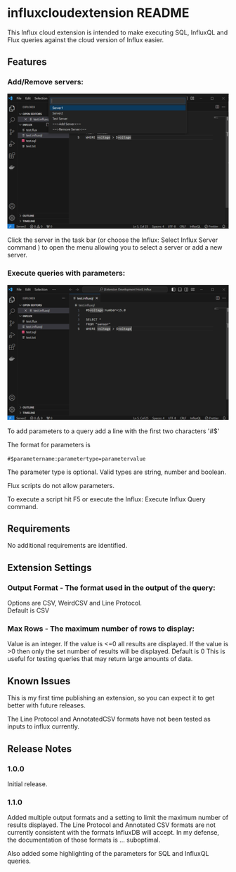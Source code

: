 # influxcloudextension README

This Influx cloud extension is intended to make executing SQL, InfluxQL and Flux queries against the cloud version of Influx easier. 

## Features

### Add/Remove servers: 

![manage servers](resources/readme/image2.png)

Click the server in the task bar (or choose the Influx: Select Influx Server command ) to open the menu allowing you to select a server or add a new server. 

### Execute queries with parameters: 

![parameters](resources/readme/image1.png)

To add parameters to a query add a line with the first two characters '#$'

The format for parameters is 

`#$parametername:parametertype=parametervalue`

The parameter type is optional.  Valid types are string, number and boolean. 

Flux scripts do not allow parameters. 

To execute a script hit F5 or execute the Influx: Execute Influx Query command.  

## Requirements

No additional requirements are identified. 

## Extension Settings

### Output Format - The format used in the output of the query: 
Options are CSV, WeirdCSV and Line Protocol.  
Default is CSV

### Max Rows - The maximum number of rows to display: 
Value is an integer.  If the value is <=0 all results are displayed. 
If the value is >0 then only the set number of results will be displayed. 
Default is 0 
This is useful for testing queries that may return large amounts of data.  


## Known Issues

This is my first time publishing an extension, so you can expect it to get better with future releases. 

The Line Protocol and AnnotatedCSV formats have not been tested as inputs to influx currently. 

## Release Notes

### 1.0.0

Initial release.

### 1.1.0

Added multiple output formats and a setting to limit the maximum number of results displayed. 
The Line Protocol and Annotated CSV formats are not currently consistent with the formats InfluxDB will accept.  In my defense, the documentation of those formats is ... suboptimal.  

Also added some highlighting of the parameters for SQL and InfluxQL queries.  


